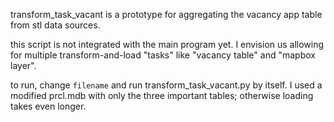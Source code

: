 transform_task_vacant is a prototype for aggregating the vacancy app table from stl data sources.

this script is not integrated with the main program yet. I envision us allowing for multiple transform-and-load "tasks" like "vacancy table" and "mapbox layer".

to run, change `filename` and run transform_task_vacant.py by itself. I used a modified prcl.mdb with only the three important tables; otherwise loading takes even longer.